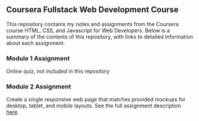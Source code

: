 ## Coursera Fullstack Web Development Course

This repository contains my notes and assignments from the Coursera course HTML, CSS, and Javascript for Web Developers. Below is a summary of the contents of this repository, with links to detailed information about each assignment.

### Module 1 Assignment
Online quiz, not included in this repository

### Module 2 Assignment
Create a single responsive web page that matches provided mockups for desktop, tablet, and mobile layouts.
See the full assignment description [here](https://github.com/jhu-ep-coursera/fullstack-course4/blob/master/assignments/assignment2/Assignment-2.md).